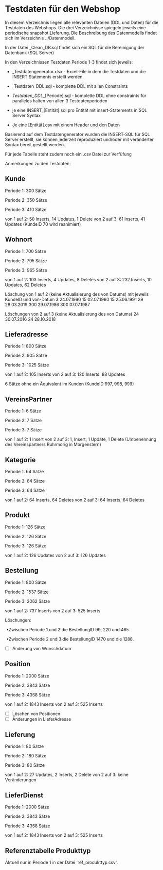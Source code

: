 # Testdaten für den Webshop

In diesem Verzeichnis liegen alle relevanten Dateien (DDL und Daten) für die Testdaten des Webshops. Die drei Verzeichnisse spiegeln jeweils eine periodische snapshot Lieferung. Die Beschreibung des Datenmodells findet sich im Verzeichnis ../Datenmodell.

In der Datei _Clean_DB.sql findet sich ein SQL für die Bereinigung der Datenbank (SQL Server)

In den Verzeichnissen Testdaten Periode 1-3 findet sich jeweils:

- _Testdatengenerator.xlsx  - Excel-File in dem die Testdaten und die INSERT Statements erstellt werden

- _Testdaten_DDL.sql - komplette DDL mit allen Constraints
- _Testdaten_DDL__[Periode].sql - komplette DDL ohne constraints für paralleles halten von allen 3 Testdatenperioden
- je eine INSERT_[Entität].sql pro Entität mit insert-Statements in SQL Server Syntax
- Je eine [Entität].csv mit einem Header und den Daten

Basierend auf dem Testdatengenerator wurden die INSERT-SQL für SQL Server erstellt, sie können jederzeit reproduziert und/oder mit veränderter Syntax bereit gestellt werden.

Für jede Tabelle steht zudem noch ein .csv Datei zur Verfüfung

Anmerkungen zu den Testdaten:

## Kunde
Periode 1: 300 Sätze

Periode 2: 350 Sätze

Periode 3:  410 Sätze

von 1 auf 2: 50 Inserts, 14 Updates, 1 Delete
von 2 auf 3: 61 Inserts, 41 Updates (KundeID 70 wird reanimiert)

## Wohnort
Periode 1:  700 Sätze

Periode 2:  795 Sätze

Periode 3: 965 Sätze

von 1 auf 2: 103 Inserts, 4 Updates, 8 Deletes
von 2 auf 3: 232 Inserts, 10 Updates, 62 Deletes

Löschung von 1 auf 2 (keine Aktualisierung des von Datums) mit jeweils KundeID und von-Datum
3	24.07.1990
15	02.07.1990
15	25.06.1991
29	28.03.2019
300	29.07.1986
300	07.07.1987

Löschungen von 2 auf 3 (keine Aktualisierung des von Datums)
24	30.07.2016
24	28.10.2018


## Lieferadresse
Periode 1:  800 Sätze

Periode 2: 905 Sätze

Periode 3: 1025 Sätze

von 1 auf 2: 105 Inserts
von 2 auf 3: 120 Inserts. 88 Updates

6 Sätze ohne ein Äquivalent im Kunden (KundeID 997, 998, 999)

## VereinsPartner
Periode 1:  6 Sätze

Periode 2: 7 Sätze

Periode 3: 7 Sätze

von 1 auf 2: 1 Insert
von 2 auf 3: 1, Insert, 1 Update, 1 Delete (Umbenennung des Vereinspartners Ruhrmorig in Morgenstern)

## Kategorie
Periode 1:  64 Sätze

Periode 2: 64 Sätze

Periode 3: 64 Sätze

von 1 auf 2: 64 Inserts, 64 Deletes
von 2 auf 3: 64 Inserts, 64 Deletes

## Produkt
Periode 1:  126 Sätze

Periode 2: 126 Sätze

Periode 3: 126 Sätze

von 1 auf 2: 126 Updates
von 2 auf 3: 126 Updates

## Bestellung
Periode 1:  800 Sätze

Periode 2: 1537 Sätze

Periode 3: 2062 Sätze

von 1 auf 2: 737 Inserts
von 2 auf 3: 525 Inserts

Löschungen:

​	•Zwischen Periode 1 und 2 die BestellungID 99, 220 und 465.

​	•Zwischen Periode 2 und 3 die BestellungID 1470 und die 1288.

- [ ] Änderung von Wunschdatum

## Position
Periode 1:  2000 Sätze

Periode 2: 3843 Sätze

Periode 3: 4368 Sätze

von 1 auf 2: 1843 Inserts
von 2 auf 3: 525 Inserts

- [ ] Löschen von Positionen
- [ ] Änderungen in LieferAdresse

## Lieferung
Periode 1:  80 Sätze

Periode 2: 180 Sätze

Periode 3: 80 Sätze

von 1 auf 2: 27 Updates, 2 Inserts, 2 Delete
von 2 auf 3: keine Veränderungen

## LieferDienst
Periode 1:  2000 Sätze

Periode 2:  3843 Sätze

Periode 3:  4368 Sätze

von 1 auf 2: 1843 Inserts
von 2 auf 3: 525 Inserts



## Referenztabelle Produkttyp

Aktuell nur in Periode 1 in der Datei 'ref_produkttyp.csv'.
